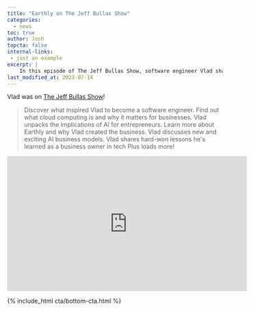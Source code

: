 ```yaml
---
title: "Earthly on The Jeff Bullas Show"
categories:
  - news
toc: true
author: Josh
topcta: false
internal-links:
 - just an example
excerpt: |
    In this episode of The Jeff Bullas Show, software engineer Vlad shares his journey into technology, the importance of cloud computing for businesses, and the exciting implications of AI for entrepreneurs. Don't miss out on this insightful conversation and valuable lessons learned as a tech business owner!
last_modified_at: 2023-07-14
---
```

Vlad was on [The Jeff Bullas Show](https://www.jeffbullas.com/podcast/)!

> Discover what inspired Vlad to become a software engineer. Find out what cloud computing is and why it matters for businesses.
Vlad unpacks the implications of AI for entrepreneurs. Learn more about Earthly and why Vlad created the business. Vlad discusses new and exciting AI business models. Vlad shares hard-won lessons he's learned as a business owner in tech
Plus loads more!

<iframe width="560" height="315" src="https://www.youtube.com/embed/k8Tot-RzJWo" title="YouTube video player" frameborder="0" allow="accelerometer; autoplay; clipboard-write; encrypted-media; gyroscope; picture-in-picture; web-share" allowfullscreen></iframe>

<br>

{% include_html cta/bottom-cta.html %}
